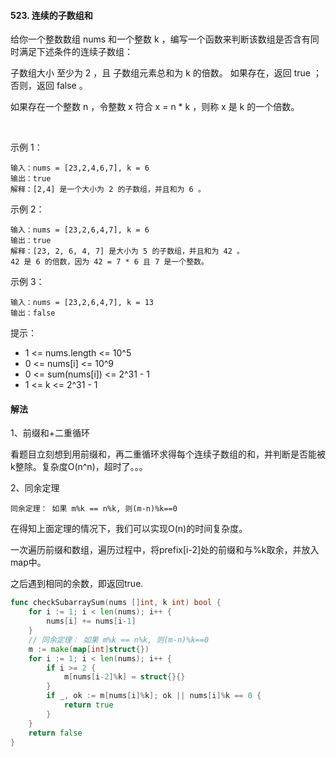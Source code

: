 #### 523. 连续的子数组和
给你一个整数数组 nums 和一个整数 k ，编写一个函数来判断该数组是否含有同时满足下述条件的连续子数组：

子数组大小 至少为 2 ，且
子数组元素总和为 k 的倍数。
如果存在，返回 true ；否则，返回 false 。

如果存在一个整数 n ，令整数 x 符合 x = n * k ，则称 x 是 k 的一个倍数。

 

示例 1：
```
输入：nums = [23,2,4,6,7], k = 6
输出：true
解释：[2,4] 是一个大小为 2 的子数组，并且和为 6 。
```
示例 2：
```
输入：nums = [23,2,6,4,7], k = 6
输出：true
解释：[23, 2, 6, 4, 7] 是大小为 5 的子数组，并且和为 42 。 
42 是 6 的倍数，因为 42 = 7 * 6 且 7 是一个整数。
```
示例 3：
```
输入：nums = [23,2,6,4,7], k = 13
输出：false
```

提示：

- 1 <= nums.length <= 10^5
- 0 <= nums[i] <= 10^9
- 0 <= sum(nums[i]) <= 2^31 - 1
- 1 <= k <= 2^31 - 1

#### 解法
1、前缀和+二重循环

看题目立刻想到用前缀和，再二重循环求得每个连续子数组的和，并判断是否能被k整除。复杂度O(n^n)，超时了。。。

2、同余定理

``同余定理： 如果 m%k == n%k, 则(m-n)%k==0``

在得知上面定理的情况下，我们可以实现O(n)的时间复杂度。

一次遍历前缀和数组，遍历过程中，将prefix[i-2]处的前缀和与%k取余，并放入map中。

之后遇到相同的余数，即返回true.
```go
func checkSubarraySum(nums []int, k int) bool {
    for i := 1; i < len(nums); i++ {
        nums[i] += nums[i-1]
    }
    // 同余定理： 如果 m%k == n%k, 则(m-n)%k==0
    m := make(map[int]struct{})
    for i := 1; i < len(nums); i++ {
        if i >= 2 {
            m[nums[i-2]%k] = struct{}{}
        }
        if _, ok := m[nums[i]%k]; ok || nums[i]%k == 0 {
            return true
        }
    }
    return false
}
```